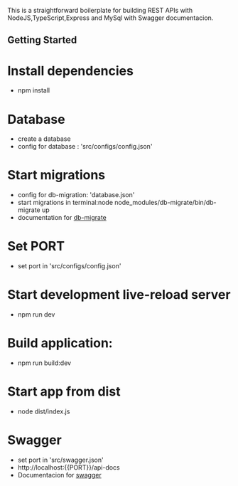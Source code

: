 
This is a straightforward boilerplate for building REST APIs with NodeJS,TypeScript,Express and MySql with Swagger documentacion.

Getting Started
---------------

# Install dependencies
- npm install


# Database
- create a database 
- config for database : 'src/configs/config.json'

# Start migrations

- config for db-migration: 'database.json'
- start migrations in terminal:node node_modules/db-migrate/bin/db-migrate up
- documentation for [db-migrate](https://db-migrate.readthedocs.io/en/latest/)

# Set PORT
 - set port in 'src/configs/config.json'

# Start development live-reload server
 - npm run dev

# Build application:
 
 - npm run build:dev

 # Start app from dist

 - node dist/index.js

 # Swagger 
  - set port in 'src/swagger.json'
  - http://localhost:{{PORT}}/api-docs
  - Documentacion for [swagger](https://github.com/scottie1984/swagger-ui-express) 

